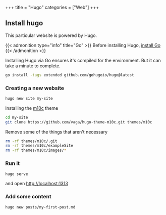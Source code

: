 +++
title = "Hugo"
categories = ["Web"]
+++

## Install hugo

This particular website is powered by Hugo.

{{< admonition type="info" title="Go" >}}
Before installing Hugo, [install Go](/posts/golang)
{{< /admonition >}}

Installing Hugo via Go ensures it's compiled for the environment. But it can take a minute to complete.

```sh
go install -tags extended github.com/gohugoio/hugo@latest
```

### Creating a new website

```sh
hugo new site my-site
```

Installing the [m10c](https://github.com/vaga/hugo-theme-m10c) theme

```sh
cd my-site
git clone https://github.com/vaga/hugo-theme-m10c.git themes/m10c
```

Remove some of the things that aren't necessary

```sh
rm -rf themes/m10c/.git
rm -rf themes/m10c/exampleSite
rm -rf themes/m10c/images/*
```

### Run it

```sh
hugo serve
```

and open <http://localhost:1313>

### Add some content

```sh
hugo new posts/my-first-post.md
```
